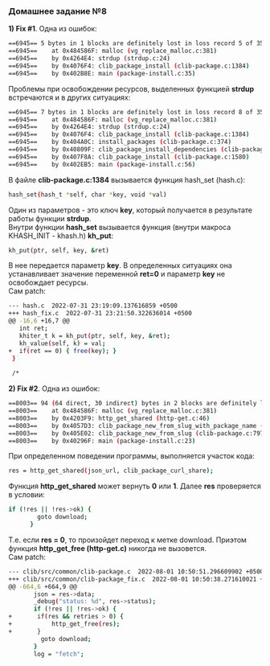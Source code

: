 ### Домашнее задание №8
**1) Fix #1**. Одна из ошибок:
```sh
==6945== 5 bytes in 1 blocks are definitely lost in loss record 5 of 350
==6945==    at 0x484586F: malloc (vg_replace_malloc.c:381)
==6945==    by 0x4264E4: strdup (strdup.c:24)
==6945==    by 0x4076F4: clib_package_install (clib-package.c:1384)
==6945==    by 0x402B8E: main (package-install.c:35)
```
Проблемы при освобождении ресурсов, выделенных функцией **strdup** встречаются и в других ситуациях:  
```sh
==6945== 7 bytes in 1 blocks are definitely lost in loss record 8 of 350
==6945==    at 0x484586F: malloc (vg_replace_malloc.c:381)
==6945==    by 0x4264E4: strdup (strdup.c:24)
==6945==    by 0x4076F4: clib_package_install (clib-package.c:1384)
==6945==    by 0x404A0C: install_packages (clib-package.c:374)
==6945==    by 0x40809F: clib_package_install_dependencies (clib-package.c:1616)
==6945==    by 0x407F8A: clib_package_install (clib-package.c:1580)
==6945==    by 0x402EB5: main (package-install.c:56)
```
В файле **clib-package.c:1384** вызывается функция hash_set (hash.c):  
```sh
hash_set(hash_t *self, char *key, void *val)
```
Один из параметров - это ключ **key**, который получается в результате работы функции **strdup**.  
Внутри функции **hash_set** вызывается функция (внутри макроса KHASH_INIT - khash.h) **kh_put**: 
```sh
kh_put(ptr, self, key, &ret)
```
В нее передается параметр **key**. В определенных ситуациях она устанавливает значение переменной **ret=0** и параметр **key** не освобождает ресурсы.  
Сам patch:  
```sh
--- hash.c	2022-07-31 23:19:09.137616859 +0500
+++ hash_fix.c	2022-07-31 23:21:50.322636014 +0500
@@ -16,6 +16,7 @@
   int ret;
   khiter_t k = kh_put(ptr, self, key, &ret);
   kh_value(self, k) = val;
+  if(ret == 0) { free(key); }
 }
 
 /*
 ```
**2) Fix #2**. Одна из ошибок:
```sh
==8003== 94 (64 direct, 30 indirect) bytes in 2 blocks are definitely lost in loss record 60 of 344
==8003==    at 0x484586F: malloc (vg_replace_malloc.c:381)
==8003==    by 0x4203F9: http_get_shared (http-get.c:46)
==8003==    by 0x4057D3: clib_package_new_from_slug_with_package_name (clib-package.c:660)
==8003==    by 0x405E02: clib_package_new_from_slug (clib-package.c:797)
==8003==    by 0x40296F: main (package-install.c:23)
 ```
При определенном поведении программы, выполняется участок кода:
```sh
res = http_get_shared(json_url, clib_package_curl_share);
```
Функция **http_get_shared** может вернуть **0** или **1**.
Далее **res** проверяется в условии:  
```sh
if (!res || !res->ok) {
        goto download;
      }
```
Т.е. если **res = 0**, то произойдет переход к метке download. Приэтом функция **http_get_free (http-get.c)** никогда не вызовется.  
Сам patch:  
```sh
--- clib/src/common/clib-package.c	2022-08-01 10:50:51.296609902 +0500
+++ clib/src/common/clib-package_fix.c	2022-08-01 10:50:38.271610021 +0500
@@ -664,6 +664,9 @@
       json = res->data;
       _debug("status: %d", res->status);
       if (!res || !res->ok) {
+		if(res && retries > 0) {  
+			http_get_free(res); 
+		}
         goto download;
       }
       log = "fetch";
```
